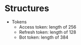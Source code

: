 # Structures

 - Tokens
    - Access token: length of 256
    - Refresh token: length of 128
    - Bot token: length of 384
